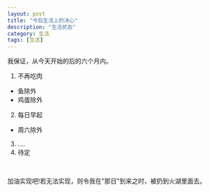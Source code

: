 ```yaml
---
layout: post
title: "今后生活上的决心"
description: "生活状态"
category: 生活
tags: [生活]
---
```


我保证，从今天开始的后的六个月内。<br/>

1. 不再吃肉
  * 鱼除外
  * 鸡蛋除外
2.  每日早起
  * 周六除外  
3. ....
4. 待定

<br/>


加油实现吧!若无法实现，则令我在"那日"到来之时，被扔到火湖里面去。
